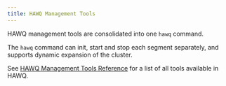 ```yaml
---
title: HAWQ Management Tools
---
```


HAWQ management tools are consolidated into one `hawq` command.

The `hawq` command can init, start and stop each segment separately, and supports dynamic expansion of the cluster.

See [HAWQ Management Tools Reference](/20/reference/cli/management_tools.html) for a list of all tools available in HAWQ.
